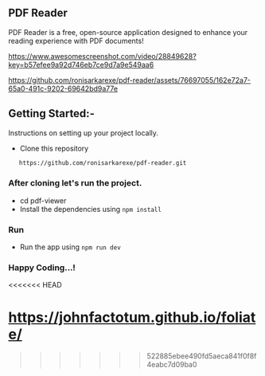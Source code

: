 ## PDF Reader
PDF Reader is a free, open-source application designed to enhance your reading experience with PDF documents!

https://www.awesomescreenshot.com/video/28849628?key=b57efee9a92d746eb7ce9d7a9e549aa6

https://github.com/ronisarkarexe/pdf-reader/assets/76697055/162e72a7-65a0-491c-9202-69642bd9a77e


## Getting Started:-

Instructions on setting up your project locally.

- Clone this repository
```sh
   https://github.com/ronisarkarexe/pdf-reader.git
```

### After cloning let's run the project.
- cd pdf-viewer
- Install the dependencies using `npm install`

### Run
- Run the app using `npm run dev`

### Happy Coding...!
<<<<<<< HEAD

https://johnfactotum.github.io/foliate/
=======
>>>>>>> 522885ebee490fd5aeca841f0f8f4eabc7d09ba0
